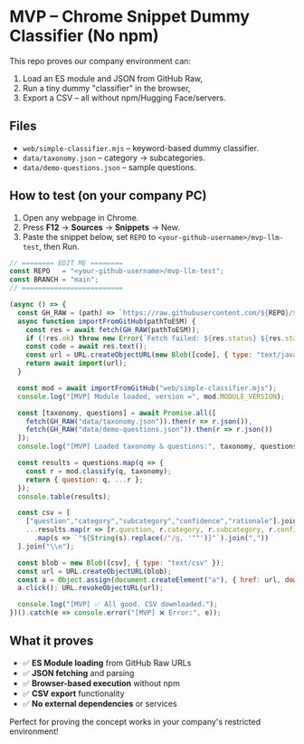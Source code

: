 # MVP – Chrome Snippet Dummy Classifier (No npm)

This repo proves our company environment can:
1) Load an ES module and JSON from GitHub Raw,
2) Run a tiny dummy "classifier" in the browser,
3) Export a CSV – all without npm/Hugging Face/servers.

## Files
- `web/simple-classifier.mjs` – keyword-based dummy classifier.
- `data/taxonomy.json` – category → subcategories.
- `data/demo-questions.json` – sample questions.

## How to test (on your company PC)
1. Open any webpage in Chrome.
2. Press **F12** → **Sources** → **Snippets** → New.
3. Paste the snippet below, set `REPO` to `<your-github-username>/mvp-llm-test`, then Run.

```js
// ======== EDIT ME ========
const REPO   = "<your-github-username>/mvp-llm-test";
const BRANCH = "main";
// =========================

(async () => {
  const GH_RAW = (path) => `https://raw.githubusercontent.com/${REPO}/${BRANCH}/${path}`;
  async function importFromGitHub(pathToESM) {
    const res = await fetch(GH_RAW(pathToESM));
    if (!res.ok) throw new Error(`Fetch failed: ${res.status} ${res.statusText} for ${pathToESM}`);
    const code = await res.text();
    const url = URL.createObjectURL(new Blob([code], { type: "text/javascript" }));
    return await import(url);
  }

  const mod = await importFromGitHub("web/simple-classifier.mjs");
  console.log("[MVP] Module loaded, version =", mod.MODULE_VERSION);

  const [taxonomy, questions] = await Promise.all([
    fetch(GH_RAW("data/taxonomy.json")).then(r => r.json()),
    fetch(GH_RAW("data/demo-questions.json")).then(r => r.json())
  ]);
  console.log("[MVP] Loaded taxonomy & questions:", taxonomy, questions);

  const results = questions.map(q => {
    const r = mod.classify(q, taxonomy);
    return { question: q, ...r };
  });
  console.table(results);

  const csv = [
    ["question","category","subcategory","confidence","rationale"].join(","),
    ...results.map(r => [r.question, r.category, r.subcategory, r.confidence, r.rationale]
      .map(s => `"${String(s).replace(/"/g, '""')}"`).join(","))
  ].join("\\n");

  const blob = new Blob([csv], { type: "text/csv" });
  const url = URL.createObjectURL(blob);
  const a = Object.assign(document.createElement("a"), { href: url, download: "classification_results.csv" });
  a.click(); URL.revokeObjectURL(url);

  console.log("[MVP] ✅ All good. CSV downloaded.");
})().catch(e => console.error("[MVP] ❌ Error:", e));
```

## What it proves
- ✅ **ES Module loading** from GitHub Raw URLs
- ✅ **JSON fetching** and parsing
- ✅ **Browser-based execution** without npm
- ✅ **CSV export** functionality
- ✅ **No external dependencies** or services

Perfect for proving the concept works in your company's restricted environment!
